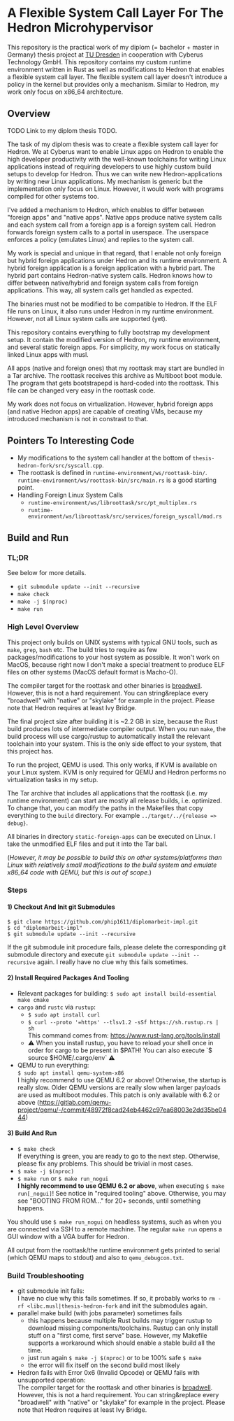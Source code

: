 # A Flexible System Call Layer For The Hedron Microhypervisor

This repository is the practical work of my diplom (= bachelor + master in Germany) thesis project
at [TU Dresden](https://tu-dresden.de) in cooperation with Cyberus Technology GmbH. This repository contains my custom runtime environment written in Rust as well as
modifications to Hedron that enables a flexible system call layer. The flexible system call layer doesn't introduce a
policy in the kernel but provides only a mechanism. Similar to Hedron, my work only focus on x86_64 architecture.

## Overview

TODO Link to my diplom thesis TODO.

The task of my diplom thesis was to create a flexible system call layer for Hedron. We at Cyberus want to enable
Linux apps on Hedron to enable the high developer productivity with the well-known toolchains for writing
Linux applications instead of requiring developers to use highly custom build setups to develop for Hedron. Thus we can
write new Hedron-applications by writing new Linux applications. My mechanism is generic but the implementation
only focus on Linux. However, it would work with programs compiled for other systems too.

I've added a mechanism to Hedron, which enables to differ between "foreign apps" and "native apps".
Native apps produce native system calls and each system call from a foreign app is a foreign system call.
Hedron forwards foreign system calls to a portal in userspace. The userspace enforces a policy (emulates Linux)
and replies to the system call.

My work is special and unique in that regard, that I enable not only foreign but hybrid foreign applications
under Hedron and its runtime environment. A hybrid foreign application is a foreign application with a hybrid
part. The hybrid part contains Hedron-native system calls. Hedron knows how to differ between native/hybrid
and foreign system calls from foreign applications. This way, all system calls get handled as expected.

The binaries must not be modified to be compatible to Hedron. If the ELF file runs on Linux, it also runs
under Hedron in my runtime environment. However, not all Linux system calls are supported (yet).

This repository contains everything to fully bootstrap my development setup. It contain the modified
version of Hedron, my runtime environment, and several static foreign apps. For simplicity, my work
focus on statically linked Linux apps with musl.

All apps (native and foreign ones) that my roottask may start are bundled in a Tar archive. The roottask
receives this archive as Multiboot boot module. The program that gets bootstrapepd is hard-coded into
the roottask. This file can be changed very easy in the roottask code.

My work does not focus on virtualization. However, hybrid foreign apps (and native Hedron apps) are
capable of creating VMs, because my introduced mechanism is not in constrast to that.

## Pointers To Interesting Code
- My modifications to the system call handler at the bottom of `thesis-hedron-fork/src/syscall.cpp`.
- The roottask is defined in `runtime-environment/ws/roottask-bin/`.
  `runtime-environment/ws/roottask-bin/src/main.rs` is a good starting point.
- Handling Foreign Linux System Calls
  - `runtime-environment/ws/libroottask/src/pt_multiplex.rs`
  - `runtime-environment/ws/libroottask/src/services/foreign_syscall/mod.rs`

## Build and Run

### TL;DR
See below for more details.
- `git submodule update --init --recursive`
- `make check`
- `make -j $(nproc)`
- `make run`

### High Level Overview

This project only builds on UNIX systems with typical GNU tools, such as `make`, `grep`, `bash` etc. The build tries to
require as few packages/modifications to your host system as possible. It won't work on MacOS, because right now I don't
make a special treatment to produce ELF files on other systems
(MacOS default format is Macho-O).

The compiler target for the roottask and other binaries is
[broadwell](https://en.wikipedia.org/wiki/List_of_Intel_CPU_microarchitectures). However, this is not a hard
requirement. You can string&replace every "broadwell" with "native" or "skylake" for example in the project.
Please note that Hedron requires at least Ivy Bridge.

The final project size after building it is ~2.2 GB in size, because the Rust build produces lots of
intermediate compiler output. When you run `make`, the build process will use cargo/rustup to automatically install the
relevant toolchain into your system. This is the only side effect to your system, that this project has.

To run the project, QEMU is used. This only works, if KVM is available on your Linux system. KVM is only required for
QEMU and Hedron performs no virtualization tasks in my setup.

The Tar archive that includes all applications that the roottask (i.e. my runtime environment) can start are mostly
all release builds, i.e. optimized. To change that, you can modify the paths in the Makefiles that copy
everything to the `build` directory. For example `../target/../{release => debug}`.

All binaries in directory `static-foreign-apps` can be executed on Linux. I take the unmodified ELF files
and put it into the Tar ball.

(*However, it may be possible to build this on other systems/platforms than Linux with relatively small modifications
to the build system and emulate x86_64 code with QEMU, but this is out of scope.*)

### Steps

#### 1) Checkout And Init git Submodules

```shell
$ git clone https://github.com/phip1611/diplomarbeit-impl.git
$ cd "diplomarbeit-impl"
$ git submodule update --init --recursive
```

If the git submodule init procedure fails, please delete the corresponding git submodule directory and
execute `git submodule update --init --recursive` again. I really have no clue why this fails sometimes.

#### 2) Install Required Packages And Tooling

- Relevant packages for building:
  `$ sudo apt install build-essential make cmake`
- `cargo` and `rustc` via `rustup`:
    - `$ sudo apt install curl`
    - `$ curl --proto '=https' --tlsv1.2 -sSf https://sh.rustup.rs | sh` \
      This command comes from: <https://www.rust-lang.org/tools/install>
    - ⚠ When you install rustup, you have to reload your shell once in order for cargo to be present in $PATH! You can
      also execute `$ source $HOME/.cargo/env` ⚠
- QEMU to run everything: \
  `$ sudo apt install qemu-system-x86` \
  I highly recommend to use QEMU 6.2 or above! Otherwise, the startup is really slow. Older QEMU versions are really
  slow when larger payloads are used as multiboot modules. This patch is only available with 6.2 or above
  (<https://gitlab.com/qemu-project/qemu/-/commit/48972f8cad24eb4462c97ea68003e2dd35be0444>)

#### 3) Build And Run
- `$ make check` \
  If everything is green, you are ready to go to the next step. Otherwise, please fix
  any problems. This should be trivial in most cases.
- `$ make -j $(nproc)`
- `$ make run` or `$ make run_nogui` \
  **I highly recommend to use QEMU 6.2 or above**, when executing `$ make run[_nogui]`! See notice in "required tooling"
  above. Otherwise, you may see "BOOTING FROM ROM..." for 20+ seconds, until something happens.



You should use `$ make run_nogui` on headless systems, such as when you are connected via SSH to a remote machine. The
regular `make run` opens a GUI window with a VGA buffer for Hedron.

All output from the roottask/the runtime environment gets printed to serial (which QEMU maps to stdout) and also
to `qemu_debugcon.txt`.

### Build Troubleshooting
- git submodule init fails: \
  I have no clue why this fails sometimes. If so, it probably works
  to `rm -rf <libc.musl|thesis-hedron-fork` and init the submodules again.
- parallel make build (with jobs parameter) sometimes fails
    - this happens because multiple Rust builds may trigger rustup to download missing components/toolchains. Rustup can
      only install stuff on a "first come, first serve"
      base. However, my Makefile supports a workaround which should enable a stable build all the time.
    - just run again `$ make -j $(nproc)` or to be 100% safe `$ make`
    - the error will fix itself on the second build most likely
- Hedron fails with Error 0x6 (Invalid Opcode) or QEMU fails with unsupported operation: \
  The compiler target for the roottask and other binaries is
  [broadwell](https://en.wikipedia.org/wiki/List_of_Intel_CPU_microarchitectures). However, this is not a hard
  requirement. You can string&replace every "broadwell" with "native" or "skylake" for example in the project.
  Please note that Hedron requires at least Ivy Bridge.
